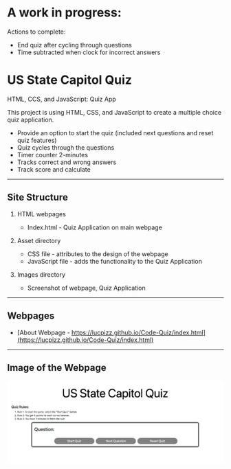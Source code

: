 # A work in progress:

Actions to complete:

- End quiz after cycling through questions
- Time subtracted when clock for incorrect answers

# US State Capitol Quiz

HTML, CCS, and JavaScript: Quiz App

This project is using HTML, CSS, and JavaScript to create a multiple choice quiz application.

- Provide an option to start the quiz (included next questions and reset quiz features)
- Quiz cycles through the questions
- Timer counter 2-minutes
- Tracks correct and wrong answers
- Track score and calculate

---

## Site Structure

1. HTML webpages
   - Index.html - Quiz Application on main webpage
2. Asset directory

   - CSS file - attributes to the design of the webpage
   - JavaScript file - adds the functionality to the Quiz Application

3. Images directory
   - Screenshot of webpage, Quiz Application

---

## Webpages

- [About Webpage - https://lucpizz.github.io/Code-Quiz/index.html](https://lucpizz.github.io/Code-Quiz/index.html)

---

## Image of the Webpage

![Screenshot of Quiz App webpage](/images/quiz.png)
